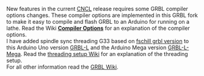 New features in the current [CNCL](https://github.com/MetalWorkerTools/CNCL/wiki) release requires some GRBL compiler options changes. These compiler options are implemented in this GRBL fork to make it easy to compile and flash GRBL to an Arduino for running on a lathe. Read the Wiki [**Compiler Options**](https://github.com/MetalWorkerTools/grbl-L/wiki/Changed-Compiler-options) for an explanation of the compiler options.  
I have added spindle sync threading G33 based on [fschill grbl version](https://github.com/fschill/grbl-Mega/tree/spindle_sync) to this Arduino Uno version [GRBL-L](https://github.com/MetalWorkerTools/grbl-L) and the Arduino Mega version [GRBL-L-Mega](https://github.com/MetalWorkerTools/grbl-L-Mega). Read the [threading setup Wiki](https://github.com/MetalWorkerTools/grbl-L-Mega/wiki/Threading-setup-and-use) for an explanation of the threading setup.  
For all other information read the [GRBL Wiki](https://github.com/gnea/grbl/wiki).  
